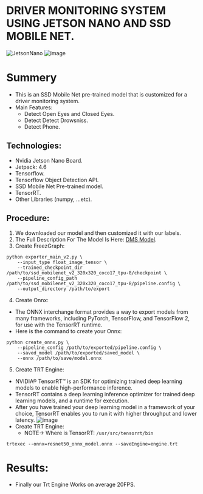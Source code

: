 # DRIVER MONITORING SYSTEM USING JETSON NANO AND SSD MOBILE NET.
![JetsonNano](https://github.com/Mo-Alsehli/Driver_Monitoring_System_JetsonNano_SSDMobileNet/assets/98949843/02a20108-aa39-4901-85c5-844339a784a1)
![image](https://github.com/Mo-Alsehli/Driver_Monitoring_System_JetsonNano_SSDMobileNet/assets/98949843/5d12b0bc-5f8f-4e49-9622-d63ed4166a80)

# Summery
- This is an SSD Mobile Net pre-trained model that is customized for a driver monitoring system.
- Main Features:
  - Detect Open Eyes and Closed Eyes.
  - Detect Detect Drowsniss.
  - Detect Phone.
 
## Technologies:
- Nvidia Jetson Nano Board.
- Jetpack: 4.6
- Tensorflow.
- Tensorflow Object Detection API.
- SSD Mobile Net Pre-trained model.
- TensorRT.
- Other Libraries (numpy, ...etc).

## Procedure:
1. We downloaded our model and then customized it with our labels.
2. The Full Description For The Model Is Here: [DMS Model](https://github.com/Mo-Alsehli/Driver_Monitoring_System_JetsonNano_SSDMobileNet/tree/master/SSD_MobileNet_Model).
3. Create FreezGraph:
```
python exporter_main_v2.py \
    --input_type float_image_tensor \
    --trained_checkpoint_dir /path/to/ssd_mobilenet_v2_320x320_coco17_tpu-8/checkpoint \
    --pipeline_config_path /path/to/ssd_mobilenet_v2_320x320_coco17_tpu-8/pipeline.config \
    --output_directory /path/to/export
```
4. Create Onnx:
- The ONNX interchange format provides a way to export models from many frameworks, including PyTorch, TensorFlow, and TensorFlow 2, for use with the TensorRT runtime.
- Here is the command to create your Onnx:
```
python create_onnx.py \
    --pipeline_config /path/to/exported/pipeline.config \
    --saved_model /path/to/exported/saved_model \
    --onnx /path/to/save/model.onnx
```
5. Create TRT Engine:
- NVIDIA® TensorRT™ is an SDK for optimizing trained deep learning models to enable high-performance inference.
- TensorRT contains a deep learning inference optimizer for trained deep learning models, and a runtime for execution.
- After you have trained your deep learning model in a framework of your choice, TensorRT enables you to run it with higher throughput and lower latency.
![image](https://github.com/Mo-Alsehli/Driver_Monitoring_System_JetsonNano_SSDMobileNet/assets/98949843/fdd9236d-719b-4bfc-b2f4-8b06682f846f)
- Create TRT Engine:
  - NOTE-> Where is TensorRT: `/usr/src/tensorrt/bin`
```
trtexec --onnx=resnet50_onnx_model.onnx --saveEngine=engine.trt
```

# Results:
- Finally our Trt Engine Works on average 20FPS.




